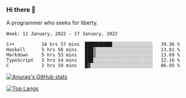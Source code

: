 ### Hi there 👋

<!--
**shejialuo/shejialuo** is a ✨ _special_ ✨ repository because its `README.md` (this file) appears on your GitHub profile.

Here are some ideas to get you started:

- 🔭 I’m currently working on ...
- 🌱 I’m currently learning ...
- 👯 I’m looking to collaborate on ...
- 🤔 I’m looking for help with ...
- 💬 Ask me about ...
- 📫 How to reach me: ...
- 😄 Pronouns: ...
- ⚡ Fun fact: ...
-->

A programmer who seeks for liberty.

<!--START_SECTION:waka-->
```text
Week: 11 January, 2022 - 17 January, 2022

C++          16 hrs 57 mins  ██████████░░░░░░░░░░░░░░░   39.36 % 
Haskell      5 hrs 56 mins   ███▒░░░░░░░░░░░░░░░░░░░░░   13.81 % 
Markdown     5 hrs 53 mins   ███▒░░░░░░░░░░░░░░░░░░░░░   13.69 % 
TypeScript   5 hrs 14 mins   ███░░░░░░░░░░░░░░░░░░░░░░   12.16 % 
C            2 hrs 59 mins   █▓░░░░░░░░░░░░░░░░░░░░░░░   06.95 % 
```
<!--END_SECTION:waka-->

[![Anurag's GitHub stats](https://github-readme-stats.vercel.app/api?username=shejialuo&show_icons=true&theme=dracula)](https://github.com/anuraghazra/github-readme-stats)

[![Top Langs](https://github-readme-stats.vercel.app/api/top-langs/?username=shejialuo&layout=compact&hide=javascript,html,css,typescript,tex)](https://github.com/anuraghazra/github-readme-stats)
